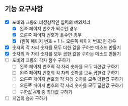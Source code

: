 ## 기능 요구사항

- [x] 포비와 크롱의 비정상적인 입력의 예외처리
    - [x] 왼쪽 페이지 번호가 짝수인 경우
    - [x] 오른쪽 페이지 번호가 홀수인 경우
    - [x] (왼쪽 페이지 번호 + 1 != 오른쪽 페이지 번호)인 경우
- [x] 숫자의 각 자리 숫자를 모두 더한 값을 구하는 메소드 만들기
- [x] 숫자의 각 자리 숫자를 모두 곱한 값을 구하는 메소드 만들기
- [ ] 포비와 크롱의 각자 점수 구하기
    - [ ] 왼쪽 페이지 번호의 각 자리 숫자를 모두 더한값 구하기
    - [ ] 왼쪽 페이지 번호의 각 자리 숫자를 모두 곱한값 구하기
    - [ ] 오른쪽 페이지 번호의 각 자리 숫자를 모두 더한값 구하기
    - [ ] 오른쪽 페이지 번호의 각 자리 숫자를 모두 곱한값 구하기
    - [ ] 구한값 4개 중 최대값 구하기
- [ ] 게임의 승자 구하기